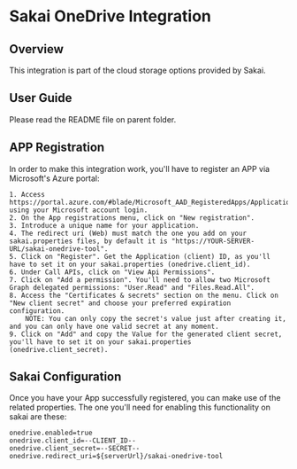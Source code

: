 Sakai OneDrive Integration
==========================

Overview
--------
This integration is part of the cloud storage options provided by Sakai.


User Guide
----------
Please read the README file on parent folder.


APP Registration
----------------
In order to make this integration work, you'll have to register an APP via Microsoft's Azure portal:

	1. Access https://portal.azure.com/#blade/Microsoft_AAD_RegisteredApps/ApplicationsListBlade using your Microsoft account login.
	2. On the App registrations menu, click on "New registration".
	3. Introduce a unique name for your application.
	4. The redirect uri (Web) must match the one you add on your sakai.properties files, by default it is "https://YOUR-SERVER-URL/sakai-onedrive-tool".
	5. Click on "Register". Get the Application (client) ID, as you'll have to set it on your sakai.properties (onedrive.client_id).
	6. Under Call APIs, click on "View Api Permissions".
	7. Click on "Add a permission". You'll need to allow two Microsoft Graph delegated permissions: "User.Read" and "Files.Read.All".
	8. Access the "Certificates & secrets" section on the menu. Click on "New client secret" and choose your preferred expiration configuration.
		NOTE: You can only copy the secret's value just after creating it, and you can only have one valid secret at any moment.
	9. Click on "Add" and copy the Value for the generated client secret, you'll have to set it on your sakai.properties (onedrive.client_secret).


Sakai Configuration
-------------------
Once you have your App successfully registered, you can make use of the related properties. The one you'll need for enabling this functionality on sakai are these:

	onedrive.enabled=true
	onedrive.client_id=--CLIENT_ID--
	onedrive.client_secret=--SECRET--
	onedrive.redirect_uri=${serverUrl}/sakai-onedrive-tool